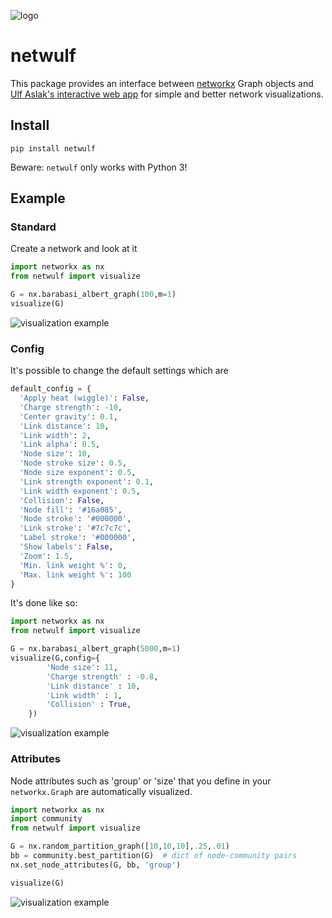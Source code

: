 ![logo](https://github.com/benmaier/netwulf/raw/master/img/logo_small.png)

# netwulf

This package provides an interface between [networkx](https://networkx.github.io/) Graph objects and
[Ulf Aslak's interactive web app](https://github.com/ulfaslak/network_styling_with_d3) for simple
and better network visualizations.

## Install

    pip install netwulf

Beware: `netwulf` only works with Python 3!

## Example

### Standard

Create a network and look at it

```python
import networkx as nx
from netwulf import visualize

G = nx.barabasi_albert_graph(100,m=1)
visualize(G)
```

![visualization example](https://github.com/benmaier/netwulf/raw/master/img/BA_1.png)

### Config

It's possible to change the default settings which are

```python
default_config = {
  'Apply heat (wiggle)': False,
  'Charge strength': -10,
  'Center gravity': 0.1,
  'Link distance': 10,
  'Link width': 2,
  'Link alpha': 0.5,
  'Node size': 10, 
  'Node stroke size': 0.5,
  'Node size exponent': 0.5,
  'Link strength exponent': 0.1,
  'Link width exponent': 0.5,
  'Collision': False,
  'Node fill': '#16a085',
  'Node stroke': '#000000',
  'Link stroke': '#7c7c7c',
  'Label stroke': '#000000',
  'Show labels': False,
  'Zoom': 1.5,
  'Min. link weight %': 0,
  'Max. link weight %': 100
}
```

It's done like so:

```python
import networkx as nx
from netwulf import visualize

G = nx.barabasi_albert_graph(5000,m=1)
visualize(G,config={
        'Node size': 11,
        'Charge strength' : -0.8,
        'Link distance' : 10,
        'Link width' : 1,
        'Collision' : True,
    })
```

![visualization example](https://github.com/benmaier/netwulf/raw/master/img/BA_2.png)


### Attributes
Node attributes such as 'group' or 'size' that you define in your `networkx.Graph` are automatically visualized.

```Python
import networkx as nx
import community
from netwulf import visualize

G = nx.random_partition_graph([10,10,10],.25,.01)
bb = community.best_partition(G)  # dict of node-community pairs
nx.set_node_attributes(G, bb, 'group')

visualize(G)
```

![visualization example](https://github.com/benmaier/netwulf/raw/master/img/attributes_1.png)
